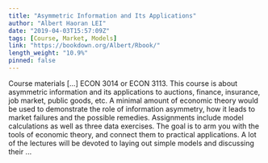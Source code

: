 ```yaml
---
title: "Asymmetric Information and Its Applications"
author: "Albert Haoran LEI"
date: "2019-04-03T15:57:09Z"
tags: [Course, Market, Models]
link: "https://bookdown.org/Albert/Rbook/"
length_weight: "10.9%"
pinned: false
---
```


Course materials [...] ECON 3014 or ECON 3113. This course is about asymmetric information and its applications to auctions, finance, insurance, job market, public goods, etc. A minimal amount of economic theory would be used to demonstrate the role of information asymmetry, how it leads to market failures and the possible remedies. Assignments include model calculations as well as three data exercises. The goal is to arm you with the tools of economic theory, and connect them to practical applications. A lot of the lectures will be devoted to laying out simple models and discussing their ...
